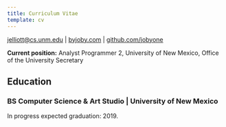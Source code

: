 ```yaml
---
title: Curriculum Vitae
template: cv
---
```


[jelliott@cs.unm.edu][1] | [byjoby.com][2] | [github.com/jobyone][3]

**Current position:** Analyst Programmer 2, University of New Mexico, Office of the University Secretary

## Education

### BS Computer Science & Art Studio | University of New Mexico
In progress expected graduation: 2019.

[1]: mailto:jelliott@cs.unm.edu
[2]: byjoby.com
[3]: github.com/jobyone
